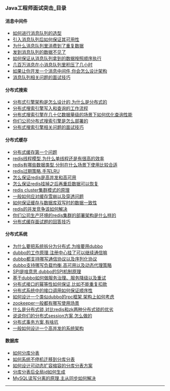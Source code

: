 ### <a name="3">Java工程师面试突击_目录</a>

#### <a name="31">消息中间件</a>
- [如何进行消息队列的选型](./notes/待整理.md)
- [引入消息队列后如何保证其可用性](./notes/待整理.md)
- [为什么消息队列里消费到了重复数据](./notes/待整理.md)
- [发到消息队列的数据不见了](./notes/待整理.md)
- [如何保证从消息队列拿到的数据按照顺序执行](./notes/待整理.md)
- [几百万消息在小消息队列里积压了几小时](./notes/待整理.md)
- [如果让你开发一个消息中间件,你会怎么设计架构](./notes/待整理.md)
- [消息队列相关问题的面试技巧](./notes/待整理.md)

#### <a name="32">分布式搜索</a>
- [分布式引擎架构是怎么设计的,为什么是分布式的](./notes/待整理.md)
- [分布式搜索引擎写入和查询的工作流程](./notes/待整理.md)
- [分布式搜索引擎在几十亿数据量级的场景下如何优化查询性能](./notes/待整理.md)
- [你们公司分布式搜索引擎是怎么部署的](./notes/待整理.md)
- [分布式搜索引擎相关问题的面试技巧](./notes/待整理.md)

#### <a name="33">分布式缓存</a>
- [分布式缓存第一个问题]()
- [redis线程模型,为什么单线程还是有很高的效率]()
- [redis有哪些数据类型,分别在什么场景下使用比较合适]()
- [redis过期策略,手写LRU]()
- [怎么保证redis是高并发和高可用]()
- [怎么保证redis挂掉之后再重启数据可以恢复]()
- [redis cluster集群模式的原理]()
- [一般如何应对缓存雪崩以及穿透问题]()
- [如何保证缓存与数据库双写时的数据一致性]()
- [redis的并发竞争该如何解决]()
- [你们公司生产环境的redis集群的部署架构是什么样的]()
- [分布式缓存面试题的回答技巧]()

#### <a name="34">分布式系统</a>
- [为什么要把系统拆分为分布式,为啥要用dubbo]()
- [dubbo的工作原理,注册中心挂了可以继续通信嘛]()
- [dubbo都支持哪写通信协议以及序列化协议]()
- [dubbo支持哪写负载均衡,高可用以及动态代理策略]()
- [SPI是啥意思,dubbo的SPI机制原理]()
- [基于dubbo如何做服务治理、服务降级以及重试]()
- [分布式接口的幂等性如何保证,比如不能重复扣款]()
- [分布式系统中的接口调用如何保证顺序性]()
- [如何设计一个类似dubbo的rpc框架,架构上如何考虑]()
- [zookeeper一般都有哪写使用场景]()
- [什么是分布式锁,对比redis和zk两种分布式锁的优劣]()
- [说说你们的分布式session方案,怎么做的]()
- [分布式事务方案,有啥坑]()
- [一般如何设计一个高并发的系统架构]()

#### <a name="35">数据库</a>
- [如何分库分表]()
- [如何系统不停机迁移到分库分表]()
- [如何设计可动态扩容缩容的分库分表方案]()
- [分库分表后全局id如何生成]()
- [MySQL读写分离的原理,主从同步如何解决]()


---
